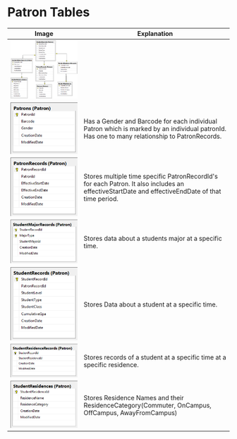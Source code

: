 # Patron Tables

|Image|Explanation|
|-----|-----------|
|![Statistics.Patron.png](Statistics.Patron.png)||
|![Patrons](Patrons.png)|Has a Gender and Barcode for each individual Patron which is marked by an individual patronId. Has one to many relationship to PatronRecords.|
|![PatronRecords](PatronRecords.png)|Stores multiple time specific PatronRecordId's for each Patron. It also includes an effectiveStartDate and effectiveEndDate of that time period.|
|![StudentMajorRecords](StudentMajorRecords.png)|Stores data about a students major at a specific time.|
|![StudentRecords](StudentRecords.png)|Stores Data about a student at a specific time.|
|![StudentResidenceRecords](StudentResidenceRecords.png)|Stores records of a student at a specific time at a specific residence.|
|![StudentResidences](StudentResidences.png)|Stores Residence Names and their ResidenceCategory(Commuter, OnCampus, OffCampus, AwayFromCampus)|